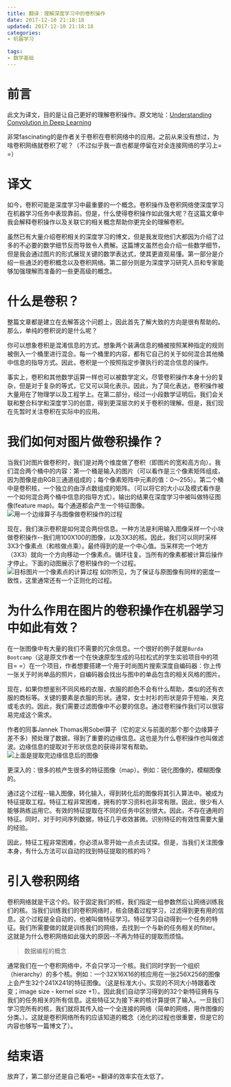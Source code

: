 ```yaml
---
title: 翻译：理解深度学习中的卷积操作
date: 2017-12-10 21:18:18
updated: 2017-12-10 21:18:18
categories:
- 机器学习

tags:
- 数学基础
---
```

# 前言
此文为译文，目的是让自己更好的理解卷积操作。原文地址：[Understanding Convolution in Deep Learning](http://timdettmers.com/2015/03/26/convolution-deep-learning/)

非常fascinating的是作者关于卷积在卷积网络中的应用。之前从来没有想过，为啥卷积网络就卷积了呢？（不过似乎我一直也都是停留在对全连接网络的学习上= =）

<!-- more -->
# 译文
如今，卷积可能是深度学习中最重要的一个概念。卷积操作及卷积网络使深度学习在机器学习任务中表现靠前。但是，什么使得卷积操作如此强大呢？在这篇文章中我会解释卷积操作以及关联它的相关概念帮助你更完全的理解卷积。

虽然已有大量介绍卷积相关的深度学习的博文，但是我发现他们大都因为介绍了过多的不必要的数学细节反而导致令人费解。这篇博文虽然也会介绍一些数学细节，但是我会通过图片的形式展现关键的数学表达式，使其更直观易懂。第一部分是介绍一些通泛的卷积概念以及卷积网络。第二部分则是为深度学习研究人员和专家能够加强理解而准备的一些更高级的概念。

# 什么是卷积？
整篇文章都是建立在去解答这个问题上，因此首先了解大致的方向是很有帮助的。那么，单纯的卷积说的是什么呢？

你可以想象卷积是混淆信息的方式。想象两个装满信息的桶被按照某种指定的规则被倒入一个桶里进行混合。每一个桶里的内容，都有它自己的关于如何混合其他桶中信息的指导方式。因此，卷积是一个按照指定步骤执行的混合信息的操作。

事实上，卷积和其他数学运算一样也可以被数学定义。尽管卷积操作本身十分的复杂，但是对于复杂的等式，它又可以简化表示。因此，为了简化表达，卷积操作被大量用在了物理学以及工程学上。在第二部分，经过一小段数学证明后。我们会关联和整合科学和深度学习的创意，得到更深层次的关于卷积的理解。但是，我们现在先暂时关注卷积在实际中的应用。

# 我们如何对图片做卷积操作？
当我们对图片做卷积时，我们是对两个维度做了卷积（即图片的宽和高方向）。我们混合两个桶中的内容：第一个桶是输入的图片（可以看作是三个像素矩阵组成，因为图像是由RGB三通道组成的；每个像素矩阵中元素的值：0～255）。第二个桶中是卷积核，一个独立的由浮点数组成的矩阵。（可以将它的大小以及模式看作是一个如何混合两个桶中信息的指导方式）。输出的结果在深度学习中被叫做特征图像(feature map)。每个通道都会产生一个特征图像。
![用一个边缘算子与图像做卷积操作的过程](https://i1.wp.com/timdettmers.com/wp-content/uploads/2015/03/convolution.png)

现在，我们演示卷积是如何混合两份信息。一种方法是利用输入图像采样一个小块做卷积操作--我们用100X100的图像，以及3X3的核。因此，我们可以同时采样3X3个像素点（和核做点乘）。最终得到的是一个中心值。当采样完一个地方（3X3）就向一个方向移动一个像素点。循环往复。当所有的像素都被计算后操作才停止。下面的动图展示了卷积操作的一个过程。
![目标图片一个像素点的计算过程](https://i2.wp.com/timdettmers.com/wp-content/uploads/2015/03/aa-convolution-02.gif)
如你所见，为了保证与原图像有同样的密度一致性，这里通常还有一个正则化的过程。

# 为什么作用在图片的卷积操作在机器学习中如此有效？
在一张图像中有大量的我们不需要的冗余信息。一个很好的例子就是`Burda Bootcamp`（这是原文作者一个在快速原型生成的马拉松式的学生实验项目中的项目=  =）在一个项目，作者想要搭建一个用于时尚图片搜索深度自编码器：你上传一张关于时尚单品的照片，自编码器会找出与图中的单品包含的相关风格的图片。

现在，如果你想鉴别不同风格的衣服，衣服的颜色不会有什么帮助，类似的还有衣服的商标等。关键的要素是衣服的形状。通常，女士衬衫的形状是异于短袖，夹克或毛衣的。因此，我们需要过滤图像中不必要的信息。通过卷积操作我们可以很容易完成这个需求。

作者的同事Jannek Thomas用Sobel算子（它的定义与前面的那个那个边缘算子差不多）预处理了数据，得到了重要的边缘信息。这也是为什么卷积操作也叫做滤波。边缘信息的提取对于形状信息的获得非常有帮助。
![上面是提取完边缘信息后的图像](https://i1.wp.com/timdettmers.com/wp-content/uploads/2015/03/autoencoder_fashion_features_and_results.png)

更深入的：很多的核产生很多的特征图像（map）。例如：锐化图像的，模糊图像的。

通过这个过程--输入图像，转化输入，得到转化后的图像将其引入算法中。被成为特征提取工程。特征工程非常困难，拥有的学习资料也非常有限。因此，很少有人能够熟练运用它。有效的特征提取在不同的任务中区别很大。因此，不存在通用的特征。同时，对于时间序列数据，特征几乎收效甚微。识别特征的有效性需要大量的经验。

因此，特征工程非常困难，你必须从零开始一点点去试探。但是，当我们关注图像本身，有什么方法可以自动的找到特征提取的核的吗？

# 引入卷积网络
卷积网络就是干这个的。较于固定我们的核，我们指定一组参数然后让网络训练我们的核。当我们训练我们的卷积网络时，核会随着过程学习，过滤得到更有用的信息。这个过程是全自动的，也被叫做特征学习。特征学习自动得到一个任务的特征。我们所需要做的就是训练我们的网络，去找到一个与新的任务相关的filter。这就是为什么卷积网络如此强大的原因--不再为特征的提取而烦恼。

> 数据编程的概念
> 

通常我们在一个卷积网络中，不会只学习一个核。我们同时学到一个组织（hierarchy）的多个核。例如：一个32X16X16的核应用在一张256X256的图像上会产生32个241X241的特征图像。（这是标准大小，实现的不同大小特跟着改变；image size - kernel size +1）。因此我们自动学习得到的32个新特征拥有与我们的任务相关的所有信息。这些特征又为接下来的核计算提供了输入。一旦我们学习完所有的核，我们就将其传入给一个全连接的网络（简单的网络，用作图像的分类。）。这就是卷积网络所有的应该知道的概念（池化的过程也很重要，但是它的内容也够写一篇博文了）。


# 结束语
放弃了，第二部分还是自己看吧= =翻译的效率实在太低了。